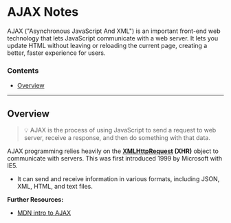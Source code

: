 # AJAX Notes

AJAX ("Asynchronous JavaScript And XML") is an important front-end web technology that lets JavaScript communicate with a web server. It lets you update HTML without leaving or reloading the current page, creating a better, faster experience for users.

### Contents

- [Overview](#overview)

-------------

## Overview
> :bulb: AJAX is the process of using JavaScript to send a request to web server, receive a response, and then do something with that data.

AJAX programming relies heavily on the **[XMLHttpRequest](https://developer.mozilla.org/en-US/docs/Web/API/XMLHttpRequest) (XHR)** object to communicate with servers. This was first introduced 1999 by Microsoft with IE5.


  
  - It can send and receive information in various formats, including JSON, XML, HTML, and text files.


**Further Resources:**
 - [MDN intro to AJAX](https://developer.mozilla.org/en-US/docs/Web/Guide/AJAX/Getting_Started)
